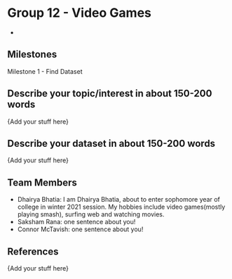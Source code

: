 # Group 12 - Video Games

-

## Milestones

Milestone 1 - Find Dataset

## Describe your topic/interest in about 150-200 words

{Add your stuff here}

## Describe your dataset in about 150-200 words

{Add your stuff here}

## Team Members

- Dhairya Bhatia: I am Dhairya Bhatia, about to enter sophomore year of college in  winter 2021 session. My hobbies include video games(mostly playing smash), surfing web and watching movies. 
- Saksham Rana: one sentence about you!
- Connor McTavish: one sentence about you!

## References

{Add your stuff here}
